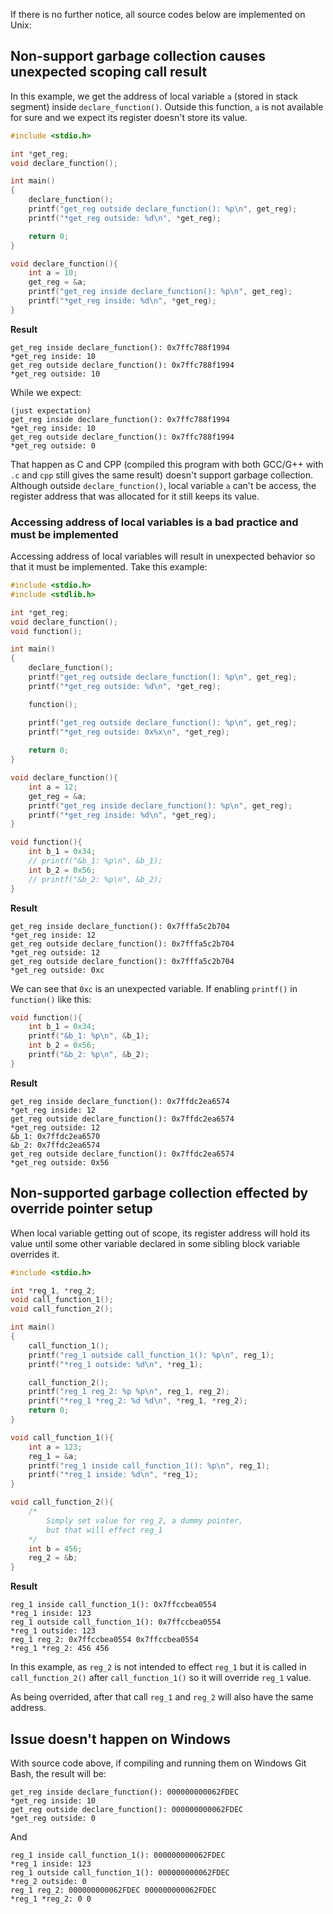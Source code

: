 If there is no further notice, all source codes below are implemented on Unix:

## Non-support garbage collection causes unexpected scoping call result

In this example, we get the address of local variable ``a`` (stored in stack segment) inside ``declare_function()``. Outside this function, ``a`` is not available for sure and we expect its register doesn't store its value.

```c
#include <stdio.h>

int *get_reg;
void declare_function();

int main() 
{ 
	declare_function();
  	printf("get_reg outside declare_function(): %p\n", get_reg);
	printf("*get_reg outside: %d\n", *get_reg);

	return 0; 
} 

void declare_function(){
	int a = 10;
	get_reg = &a;
	printf("get_reg inside declare_function(): %p\n", get_reg);
	printf("*get_reg inside: %d\n", *get_reg);
}
```

**Result**

```
get_reg inside declare_function(): 0x7ffc788f1994
*get_reg inside: 10
get_reg outside declare_function(): 0x7ffc788f1994
*get_reg outside: 10
```

While we expect:

```
(just expectation)
get_reg inside declare_function(): 0x7ffc788f1994
*get_reg inside: 10
get_reg outside declare_function(): 0x7ffc788f1994
*get_reg outside: 0
```

That happen as C and CPP (compiled this program with both GCC/G++ with ``.c`` and ``cpp`` still gives the same result) doesn't support garbage collection. Although outside ``declare_function()``, local variable ``a`` can't be access, the register address that was allocated for it still keeps its value.

### Accessing address of local variables is a bad practice and must be implemented

Accessing address of local variables will result in unexpected behavior so that it must be implemented. Take this example:

```c
#include <stdio.h>
#include <stdlib.h>

int *get_reg;
void declare_function();
void function();

int main() 
{ 
	declare_function();
  	printf("get_reg outside declare_function(): %p\n", get_reg);
	printf("*get_reg outside: %d\n", *get_reg);

	function();

	printf("get_reg outside declare_function(): %p\n", get_reg);
	printf("*get_reg outside: 0x%x\n", *get_reg);
	
	return 0; 
} 

void declare_function(){
	int a = 12;
	get_reg = &a;
	printf("get_reg inside declare_function(): %p\n", get_reg);
	printf("*get_reg inside: %d\n", *get_reg);
}

void function(){
	int b_1 = 0x34;
	// printf("&b_1: %p\n", &b_1);
	int b_2 = 0x56;
	// printf("&b_2: %p\n", &b_2);
}
```

**Result**

```
get_reg inside declare_function(): 0x7fffa5c2b704
*get_reg inside: 12
get_reg outside declare_function(): 0x7fffa5c2b704
*get_reg outside: 12
get_reg outside declare_function(): 0x7fffa5c2b704
*get_reg outside: 0xc
```

We can see that ``0xc`` is an unexpected variable. If enabling ``printf()`` in ``function()`` like this:

```c
void function(){
	int b_1 = 0x34;
	printf("&b_1: %p\n", &b_1);
	int b_2 = 0x56;
	printf("&b_2: %p\n", &b_2);
}
```

**Result**

```
get_reg inside declare_function(): 0x7ffdc2ea6574
*get_reg inside: 12
get_reg outside declare_function(): 0x7ffdc2ea6574
*get_reg outside: 12
&b_1: 0x7ffdc2ea6570
&b_2: 0x7ffdc2ea6574
get_reg outside declare_function(): 0x7ffdc2ea6574
*get_reg outside: 0x56
```

## Non-supported garbage collection effected by override pointer setup

When local variable getting out of scope, its register address will hold its value until some other variable declared in some sibling block variable overrides it.

```c
#include <stdio.h>

int *reg_1, *reg_2;
void call_function_1();
void call_function_2();

int main() 
{ 
	call_function_1();
  	printf("reg_1 outside call_function_1(): %p\n", reg_1);
	printf("*reg_1 outside: %d\n", *reg_1);

	call_function_2();
	printf("reg_1 reg_2: %p %p\n", reg_1, reg_2);
	printf("*reg_1 *reg_2: %d %d\n", *reg_1, *reg_2);
	return 0; 
} 

void call_function_1(){
	int a = 123;
	reg_1 = &a;
	printf("reg_1 inside call_function_1(): %p\n", reg_1);
	printf("*reg_1 inside: %d\n", *reg_1);
}

void call_function_2(){
	/*
		Simply set value for reg_2, a dummy pointer,
		but that will effect reg_1
	*/
	int b = 456;
	reg_2 = &b;
}
```

**Result**

```
reg_1 inside call_function_1(): 0x7ffccbea0554
*reg_1 inside: 123
reg_1 outside call_function_1(): 0x7ffccbea0554
*reg_1 outside: 123
reg_1 reg_2: 0x7ffccbea0554 0x7ffccbea0554
*reg_1 *reg_2: 456 456
```

In this example, as ``reg_2`` is not intended to effect ``reg_1`` but it is called in ``call_function_2()`` after ``call_function_1()`` so it will override ``reg_1`` value.

As being overrided, after that call ``reg_1`` and ``reg_2`` will also have the same address.

## Issue doesn't happen on Windows

With source code above, if compiling and running them on Windows Git Bash, the result will be:

```
get_reg inside declare_function(): 000000000062FDEC
*get_reg inside: 10
get_reg outside declare_function(): 000000000062FDEC
*get_reg outside: 0
```

And 

```
reg_1 inside call_function_1(): 000000000062FDEC
*reg_1 inside: 123
reg_1 outside call_function_1(): 000000000062FDEC
*reg_2 outside: 0
reg_1 reg_2: 000000000062FDEC 000000000062FDEC
*reg_1 *reg_2: 0 0
```
